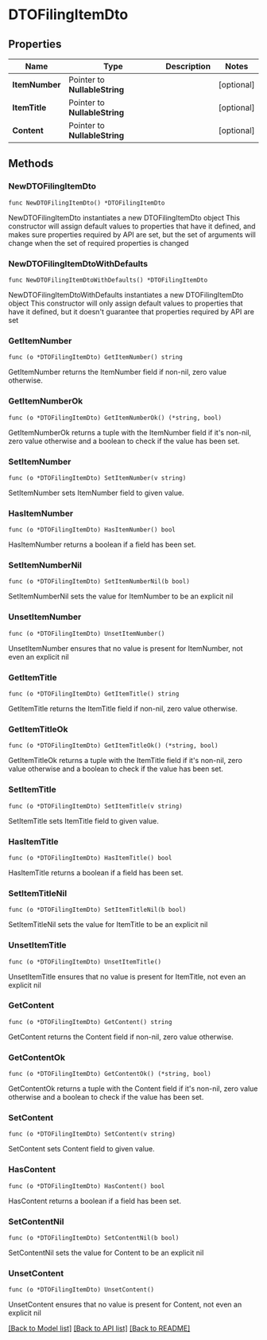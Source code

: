 # DTOFilingItemDto

## Properties

Name | Type | Description | Notes
------------ | ------------- | ------------- | -------------
**ItemNumber** | Pointer to **NullableString** |  | [optional] 
**ItemTitle** | Pointer to **NullableString** |  | [optional] 
**Content** | Pointer to **NullableString** |  | [optional] 

## Methods

### NewDTOFilingItemDto

`func NewDTOFilingItemDto() *DTOFilingItemDto`

NewDTOFilingItemDto instantiates a new DTOFilingItemDto object
This constructor will assign default values to properties that have it defined,
and makes sure properties required by API are set, but the set of arguments
will change when the set of required properties is changed

### NewDTOFilingItemDtoWithDefaults

`func NewDTOFilingItemDtoWithDefaults() *DTOFilingItemDto`

NewDTOFilingItemDtoWithDefaults instantiates a new DTOFilingItemDto object
This constructor will only assign default values to properties that have it defined,
but it doesn't guarantee that properties required by API are set

### GetItemNumber

`func (o *DTOFilingItemDto) GetItemNumber() string`

GetItemNumber returns the ItemNumber field if non-nil, zero value otherwise.

### GetItemNumberOk

`func (o *DTOFilingItemDto) GetItemNumberOk() (*string, bool)`

GetItemNumberOk returns a tuple with the ItemNumber field if it's non-nil, zero value otherwise
and a boolean to check if the value has been set.

### SetItemNumber

`func (o *DTOFilingItemDto) SetItemNumber(v string)`

SetItemNumber sets ItemNumber field to given value.

### HasItemNumber

`func (o *DTOFilingItemDto) HasItemNumber() bool`

HasItemNumber returns a boolean if a field has been set.

### SetItemNumberNil

`func (o *DTOFilingItemDto) SetItemNumberNil(b bool)`

 SetItemNumberNil sets the value for ItemNumber to be an explicit nil

### UnsetItemNumber
`func (o *DTOFilingItemDto) UnsetItemNumber()`

UnsetItemNumber ensures that no value is present for ItemNumber, not even an explicit nil
### GetItemTitle

`func (o *DTOFilingItemDto) GetItemTitle() string`

GetItemTitle returns the ItemTitle field if non-nil, zero value otherwise.

### GetItemTitleOk

`func (o *DTOFilingItemDto) GetItemTitleOk() (*string, bool)`

GetItemTitleOk returns a tuple with the ItemTitle field if it's non-nil, zero value otherwise
and a boolean to check if the value has been set.

### SetItemTitle

`func (o *DTOFilingItemDto) SetItemTitle(v string)`

SetItemTitle sets ItemTitle field to given value.

### HasItemTitle

`func (o *DTOFilingItemDto) HasItemTitle() bool`

HasItemTitle returns a boolean if a field has been set.

### SetItemTitleNil

`func (o *DTOFilingItemDto) SetItemTitleNil(b bool)`

 SetItemTitleNil sets the value for ItemTitle to be an explicit nil

### UnsetItemTitle
`func (o *DTOFilingItemDto) UnsetItemTitle()`

UnsetItemTitle ensures that no value is present for ItemTitle, not even an explicit nil
### GetContent

`func (o *DTOFilingItemDto) GetContent() string`

GetContent returns the Content field if non-nil, zero value otherwise.

### GetContentOk

`func (o *DTOFilingItemDto) GetContentOk() (*string, bool)`

GetContentOk returns a tuple with the Content field if it's non-nil, zero value otherwise
and a boolean to check if the value has been set.

### SetContent

`func (o *DTOFilingItemDto) SetContent(v string)`

SetContent sets Content field to given value.

### HasContent

`func (o *DTOFilingItemDto) HasContent() bool`

HasContent returns a boolean if a field has been set.

### SetContentNil

`func (o *DTOFilingItemDto) SetContentNil(b bool)`

 SetContentNil sets the value for Content to be an explicit nil

### UnsetContent
`func (o *DTOFilingItemDto) UnsetContent()`

UnsetContent ensures that no value is present for Content, not even an explicit nil

[[Back to Model list]](../README.md#documentation-for-models) [[Back to API list]](../README.md#documentation-for-api-endpoints) [[Back to README]](../README.md)


